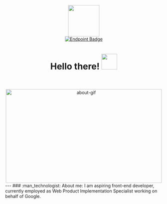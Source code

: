 <header id="header" align="center">
  <div align="center">
    <img src="https://media.giphy.com/media/v1.Y2lkPTc5MGI3NjExNWJ6MGpyN2VyMTB1eHMwZnZleTQ1c3NweXZnc2g4aHM3NjFid2o2OSZlcD12MV9pbnRlcm5hbF9naWZfYnlfaWQmY3Q9cw/jdPMeyv9rn0hZHh8n9/giphy.gif" width="100"/>
  </div>
  <div id="badges" align="center">
    <a href="https://www.linkedin.com/in/mateusz-lipowicz/" alt="header-gif">
      <img alt="Endpoint Badge" src="https://img.shields.io/badge/LinkedIn-blue?logo=linkedin&logoColor=white&style=for-the-badge"/>
    </a>
  </div>
  <h1 align="center">
    Hello there! 
    <img src="https://media.giphy.com/media/v1.Y2lkPTc5MGI3NjExNDZiaDQyYmEybHhybHF3ajloN205NzBjMmprMXpocm1xMnpkb2RxbSZlcD12MV9pbnRlcm5hbF9naWZfYnlfaWQmY3Q9cw/hvRJCLFzcasrR4ia7z/giphy.gif" width="50" height="50"/>
  </h1>
</header>
<section id="about" align="center">
  <img src="https://media.giphy.com/media/CuuSHzuc0O166MRfjt/giphy.gif" alt="about-gif" width="500" height="300"/>
</section>
---
### :man_technologist: About me:
  I am aspiring front-end developer, currently employed as Web Product Implementation Specialist working on behalf of Google.

